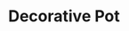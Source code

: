 ---
templateKey: blog-post
featuredpost: false
featuredimage: /assets/Decorative_Pot.png
title: Decorative Pot
description: Machine
testfield: 922
---
